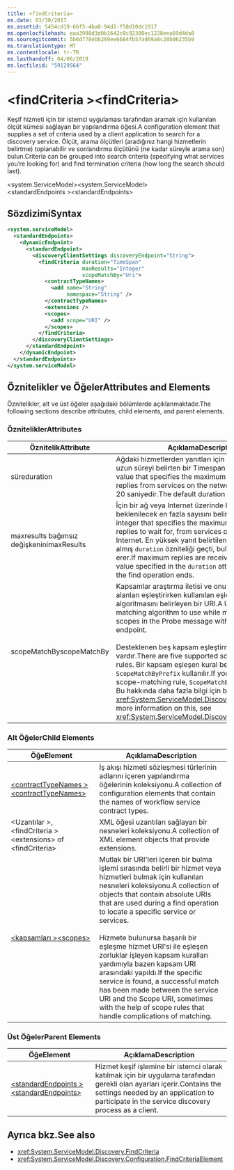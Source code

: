 ```yaml
---
title: <findCriteria>
ms.date: 03/30/2017
ms.assetid: 5454cd19-6bf5-4ba8-94d1-f58d10dc1917
ms.openlocfilehash: eaa3998d3d0b1642c0c92380ec1228eea69d4da8
ms.sourcegitcommit: 5b6d778ebb269ee6684fb57ad69a8c28b06235b9
ms.translationtype: MT
ms.contentlocale: tr-TR
ms.lasthandoff: 04/08/2019
ms.locfileid: "59129564"
---
```

# <a name="findcriteria"></a><span data-ttu-id="49df5-101">\<findCriteria ></span><span class="sxs-lookup"><span data-stu-id="49df5-101">\<findCriteria></span></span>
<span data-ttu-id="49df5-102">Keşif hizmeti için bir istemci uygulaması tarafından aramak için kullanılan ölçüt kümesi sağlayan bir yapılandırma öğesi.</span><span class="sxs-lookup"><span data-stu-id="49df5-102">A configuration element that supplies a set of criteria used by a client application to search for a discovery service.</span></span> <span data-ttu-id="49df5-103">Ölçüt, arama ölçütleri (aradığınız hangi hizmetlerin belirtme) toplanabilir ve sonlandırma ölçütünü (ne kadar süreyle arama son) bulun.</span><span class="sxs-lookup"><span data-stu-id="49df5-103">Criteria can be grouped into search criteria (specifying what services you’re looking for) and find termination criteria (how long the search should last).</span></span>  
  
 <span data-ttu-id="49df5-104">\<system.ServiceModel></span><span class="sxs-lookup"><span data-stu-id="49df5-104">\<system.ServiceModel></span></span>  
<span data-ttu-id="49df5-105">\<standardEndpoints ></span><span class="sxs-lookup"><span data-stu-id="49df5-105">\<standardEndpoints></span></span>  
  
## <a name="syntax"></a><span data-ttu-id="49df5-106">Sözdizimi</span><span class="sxs-lookup"><span data-stu-id="49df5-106">Syntax</span></span>  
  
```xml  
<system.serviceModel>
  <standardEndpoints>
    <dynamicEndpoint>
      <standardEndpoint>
        <discoveryClientSettings discoveryEndpoint="String">
          <findCriteria duration="TimeSpan"
                        maxResults="Integer"
                        scopeMatchBy="Uri">
            <contractTypeNames>
              <add name="String"
                   namespace="String" />
            </contractTypeNames>
            <extensions />
            <scopes>
              <add scope="URI" />
            </scopes>
          </findCriteria>
        </discoveryClientSettings>
      </standardEndpoint>
    </dynamicEndpoint>
  </standardEndpoints>
</system.serviceModel>
```  
  
## <a name="attributes-and-elements"></a><span data-ttu-id="49df5-107">Öznitelikler ve Öğeler</span><span class="sxs-lookup"><span data-stu-id="49df5-107">Attributes and Elements</span></span>  
 <span data-ttu-id="49df5-108">Öznitelikler, alt ve üst öğeler aşağıdaki bölümlerde açıklanmaktadır.</span><span class="sxs-lookup"><span data-stu-id="49df5-108">The following sections describe attributes, child elements, and parent elements.</span></span>  
  
### <a name="attributes"></a><span data-ttu-id="49df5-109">Öznitelikler</span><span class="sxs-lookup"><span data-stu-id="49df5-109">Attributes</span></span>  
  
|<span data-ttu-id="49df5-110">Öznitelik</span><span class="sxs-lookup"><span data-stu-id="49df5-110">Attribute</span></span>|<span data-ttu-id="49df5-111">Açıklama</span><span class="sxs-lookup"><span data-stu-id="49df5-111">Description</span></span>|  
|---------------|-----------------|  
|<span data-ttu-id="49df5-112">süre</span><span class="sxs-lookup"><span data-stu-id="49df5-112">duration</span></span>|<span data-ttu-id="49df5-113">Ağdaki hizmetlerden yanıtları için beklenecek en uzun süreyi belirten bir Timespan değeri.</span><span class="sxs-lookup"><span data-stu-id="49df5-113">A Timespan value that specifies the maximum time to wait for replies from services on the network.</span></span> <span data-ttu-id="49df5-114">Varsayılan süre 20 saniyedir.</span><span class="sxs-lookup"><span data-stu-id="49df5-114">The default duration is 20 seconds.</span></span>|  
|<span data-ttu-id="49df5-115">maxresults bağımsız değişkenini</span><span class="sxs-lookup"><span data-stu-id="49df5-115">maxResults</span></span>|<span data-ttu-id="49df5-116">İçin bir ağ veya Internet üzerinde hizmetlerden beklenilecek en fazla sayısını belirten bir tamsayı.</span><span class="sxs-lookup"><span data-stu-id="49df5-116">An integer that specifies the maximum number of replies to wait for, from services on a network or the Internet.</span></span> <span data-ttu-id="49df5-117">En yüksek yanıt belirtilen değerden önce almış `duration` özniteliği geçti, bulma işlemi sona erer.</span><span class="sxs-lookup"><span data-stu-id="49df5-117">If maximum replies are received before the value specified in the `duration` attribute has elapsed, the find operation ends.</span></span>|  
|<span data-ttu-id="49df5-118">scopeMatchBy</span><span class="sxs-lookup"><span data-stu-id="49df5-118">scopeMatchBy</span></span>|<span data-ttu-id="49df5-119">Kapsamlar araştırma iletisi ve onun uç noktasında alanları eşleştirirken kullanılan eşleştirme algoritmasını belirleyen bir URI.</span><span class="sxs-lookup"><span data-stu-id="49df5-119">A URI that specify the matching algorithm to use while matching the scopes in the Probe message with that of the endpoint.</span></span><br /><br /> <span data-ttu-id="49df5-120">Desteklenen beş kapsam eşleştirme kuralları vardır.</span><span class="sxs-lookup"><span data-stu-id="49df5-120">There are five supported scope-matching rules.</span></span> <span data-ttu-id="49df5-121">Bir kapsam eşleşen kural belirtmezseniz `ScopeMatchByPrefix` kullanılır.</span><span class="sxs-lookup"><span data-stu-id="49df5-121">If you do not specify a scope-matching rule, `ScopeMatchByPrefix` is used.</span></span> <span data-ttu-id="49df5-122">Bu hakkında daha fazla bilgi için bkz <xref:System.ServiceModel.Discovery.FindCriteria>.</span><span class="sxs-lookup"><span data-stu-id="49df5-122">For more information on this, see <xref:System.ServiceModel.Discovery.FindCriteria>.</span></span>|  
  
### <a name="child-elements"></a><span data-ttu-id="49df5-123">Alt Öğeler</span><span class="sxs-lookup"><span data-stu-id="49df5-123">Child Elements</span></span>  
  
|<span data-ttu-id="49df5-124">Öğe</span><span class="sxs-lookup"><span data-stu-id="49df5-124">Element</span></span>|<span data-ttu-id="49df5-125">Açıklama</span><span class="sxs-lookup"><span data-stu-id="49df5-125">Description</span></span>|  
|-------------|-----------------|  
|[<span data-ttu-id="49df5-126">\<contractTypeNames ></span><span class="sxs-lookup"><span data-stu-id="49df5-126">\<contractTypeNames></span></span>](../../../../../docs/framework/configure-apps/file-schema/wcf/contracttypenames.md)|<span data-ttu-id="49df5-127">İş akışı hizmeti sözleşmesi türlerinin adlarını içeren yapılandırma öğelerinin koleksiyonu.</span><span class="sxs-lookup"><span data-stu-id="49df5-127">A collection of configuration elements that contain the names of workflow service contract types.</span></span>|  
|<span data-ttu-id="49df5-128">\<Uzantılar >, \<findCriteria ></span><span class="sxs-lookup"><span data-stu-id="49df5-128">\<extensions> of \<findCriteria></span></span>|<span data-ttu-id="49df5-129">XML öğesi uzantıları sağlayan bir nesneleri koleksiyonu.</span><span class="sxs-lookup"><span data-stu-id="49df5-129">A collection of XML element objects that provide extensions.</span></span>|  
|[<span data-ttu-id="49df5-130">\<kapsamları ></span><span class="sxs-lookup"><span data-stu-id="49df5-130">\<scopes></span></span>](../../../../../docs/framework/configure-apps/file-schema/wcf/scopes.md)|<span data-ttu-id="49df5-131">Mutlak bir URI'leri içeren bir bulma işlemi sırasında belirli bir hizmet veya hizmetleri bulmak için kullanılan nesneleri koleksiyonu.</span><span class="sxs-lookup"><span data-stu-id="49df5-131">A collection of objects that contain absolute URIs that are used during a find operation to locate a specific service or services.</span></span><br /><br /> <span data-ttu-id="49df5-132">Hizmete bulunursa başarılı bir eşleşme hizmet URI'si ile eşleşen zorluklar işleyen kapsam kuralları yardımıyla bazen kapsam URI arasındaki yapıldı.</span><span class="sxs-lookup"><span data-stu-id="49df5-132">If the specific service is found, a successful match has been made between the service URI and the Scope URI, sometimes with the help of scope rules that handle complications of matching.</span></span>|  
  
### <a name="parent-elements"></a><span data-ttu-id="49df5-133">Üst Öğeler</span><span class="sxs-lookup"><span data-stu-id="49df5-133">Parent Elements</span></span>  
  
|<span data-ttu-id="49df5-134">Öğe</span><span class="sxs-lookup"><span data-stu-id="49df5-134">Element</span></span>|<span data-ttu-id="49df5-135">Açıklama</span><span class="sxs-lookup"><span data-stu-id="49df5-135">Description</span></span>|  
|-------------|-----------------|  
|[<span data-ttu-id="49df5-136">\<standardEndpoints ></span><span class="sxs-lookup"><span data-stu-id="49df5-136">\<standardEndpoints></span></span>](../../../../../docs/framework/configure-apps/file-schema/wcf/standardendpoints.md)|<span data-ttu-id="49df5-137">Hizmet keşif işlemine bir istemci olarak katılmak için bir uygulama tarafından gerekli olan ayarları içerir.</span><span class="sxs-lookup"><span data-stu-id="49df5-137">Contains the settings needed by an application to participate in the service discovery process as a client.</span></span>|  
  
## <a name="see-also"></a><span data-ttu-id="49df5-138">Ayrıca bkz.</span><span class="sxs-lookup"><span data-stu-id="49df5-138">See also</span></span>

- <xref:System.ServiceModel.Discovery.FindCriteria>
- <xref:System.ServiceModel.Discovery.Configuration.FindCriteriaElement>
